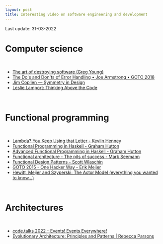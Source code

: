 ```yaml
---
layout: post
title: Interesting video on software engineering and development
---
```


Last update: 31-03-2022

# Computer science

<br/>
<p>
    <ul>
        <li><a href="https://www.youtube.com/watch?v=Ed94CfxgsCA">The art of destroying software (Greg Young)</a></li>
        <li><a href="https://www.youtube.com/watch?v=TTM_b7EJg5E">The Do's and Don'ts of Error Handling • Joe Armstrong • GOTO 2018</a></li>
        <li><a href="https://www.youtube.com/watch?v=FAZ4GjPKmVI">Jim Coplien — Symmetry in Design</a></li>
        <li><a href="https://www.youtube.com/watch?v=-4Yp3j_jk8Q">Leslie Lamport: Thinking Above the Code</a></li>
    </ul>
</p>
<br/>

# Functional programming

<br/>
<p>
    <ul>
        <li><a href="https://www.youtube.com/watch?v=Y7StjYhXvpE">Lambda? You Keep Using that Letter - Kevlin Henney</a></li>
        <li><a href="https://www.youtube.com/playlist?list=PLF1Z-APd9zK7usPMx3LGMZEHrECUGodd3">Functional Programming in Haskell - Graham Hutton</a></li>
        <li><a href="https://www.youtube.com/playlist?list=PLF1Z-APd9zK5uFc8FKr_di9bfsYv8-lbc">Advanced Functional Programming in Haskell - Graham Hutton</a></li>
        <li><a href="https://www.youtube.com/watch?v=US8QG9I1XW0">Functional architecture - The pits of success - Mark Seemann</a></li>
        <li><a href="https://www.youtube.com/watch?v=srQt1NAHYC0">Functional Design Patterns - Scott Wlaschin</a></li>
        <li><a href="https://www.youtube.com/watch?v=FvMuPtuvP5w">GOTO 2015 - One Hacker Way - Erik Meijer</a></li>
        <li><a href="https://www.youtube.com/watch?v=7erJ1DV_Tlo">Hewitt, Meijer and Szyperski: The Actor Model (everything you wanted to know...)</a></li>
    </ul>
</p>
<br/>

# Architectures

<br/>
<p>
    <ul>
        <li><a href="https://www.youtube.com/watch?v=K2SlrDRO0Vk">code.talks 2022 - Events! Events Everywhere!</a></li>
        <li><a href="https://www.youtube.com/watch?v=6hbKLQo0PUM">Evolutionary Architecture: Principles and Patterns | Rebecca Parsons</a></li>
    </ul>
</p>
<br/>
